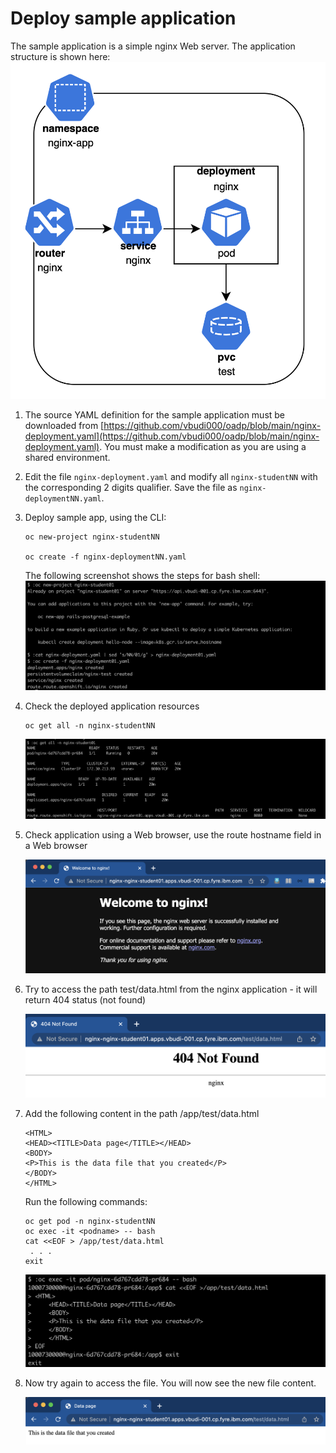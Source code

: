 # Deploy sample application

The sample application is a simple nginx Web server. The application structure is shown here:
![Sample App](images/02-01-sampleapp.png)

1. The source YAML definition for the sample application must be downloaded from [https://github.com/vbudi000/oadp/blob/main/nginx-deployment.yaml](https://github.com/vbudi000/oadp/blob/main/nginx-deployment.yaml). You must make a modification as you are using a shared environment.

2. Edit the file `nginx-deployment.yaml` and modify all `nginx-studentNN` with the corresponding 2 digits qualifier. Save the file as `nginx-deploymentNN.yaml`. 

3. Deploy sample app, using the CLI:

    ```
    oc new-project nginx-studentNN

    oc create -f nginx-deploymentNN.yaml
    ```

    The following screenshot shows the steps for bash shell: <br/> ![Deploy application](images/02-02-createapp.png)

2. Check the deployed application resources

    ```
    oc get all -n nginx-studentNN
    ```

    ![All resources](images/02-03-getall.png)

3. Check application using a Web browser, use the route hostname field in a Web browser

    ![nginx page](images/02-04-nginx.png)

4. Try to access the path test/data.html from the nginx application - it will return 404 status (not found) 

    ![not found](images/02-05-notfound.png)

5. Add the following content in the path /app/test/data.html 

    ```
    <HTML>
    <HEAD><TITLE>Data page</TITLE></HEAD>
    <BODY>
    <P>This is the data file that you created</P>
    </BODY>
    </HTML>
    ```

    Run the following commands:

    ```
    oc get pod -n nginx-studentNN
    oc exec -it <podname> -- bash
    cat <<EOF > /app/test/data.html
     . . .
    exit
    ```

    ![create file](images/02-06-addfile.png)

6. Now try again to access the file. You will now see the new file content. 

    ![new file](images/02-07-datafile.png)

